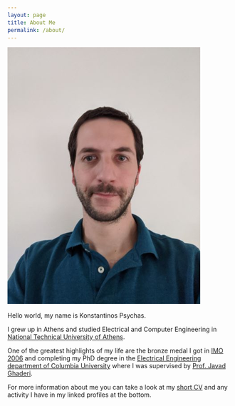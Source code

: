 ```yaml
---
layout: page
title: About Me
permalink: /about/
---
```



<img src="/images/photo2.jpg" alt="Personal Photo">

Hello world, my name is Konstantinos Psychas.

I grew up in Athens and studied Electrical and Computer Engineering in
[National Technical University of Athens][NTUA].

One of the greatest highlights of my life are the bronze medal I got in
[IMO 2006] and completing my PhD degree in the
[Electrical Engineering department of Columbia University][CU]
where I was supervised by [Prof. Javad Ghaderi][JG].

For more information about me you can take a look at my [short CV][cv] and any
activity I have in my linked profiles at the bottom.



[NTUA]: http://www.ntua.gr
[CU]: https://www.ee.columbia.edu/
[JG]: http://www.ee.columbia.edu/~jghaderi
[IMO 2006]: http://www.imo-official.org/year_individual_r.aspx?year=2006
[cv]: /kpsychas_CV.pdf


